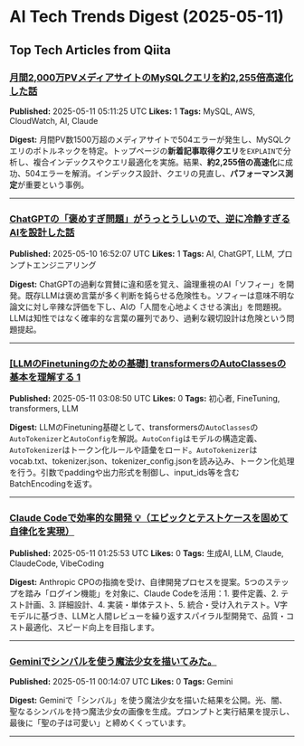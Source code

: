 # AI Tech Trends Digest (2025-05-11)


## Top Tech Articles from Qiita


### [月間2,000万PVメディアサイトのMySQLクエリを約2,255倍高速化した話](https://qiita.com/tamanoyu/items/99513b06a32c1fd7c1ff)
**Published:** 2025-05-11 05:11:25 UTC
**Likes:** 1
**Tags:** MySQL, AWS, CloudWatch, AI, Claude

**Digest:**
月間PV数1500万超のメディアサイトで504エラーが発生し、MySQLクエリのボトルネックを特定。トップページの**新着記事取得クエリ**を`EXPLAIN`で分析し、複合インデックスやクエリ最適化を実施。結果、**約2,255倍の高速化**に成功、504エラーを解消。インデックス設計、クエリの見直し、**パフォーマンス測定**が重要という事例。

---

### [ChatGPTの「褒めすぎ問題」がうっとうしいので、逆に冷静すぎるAIを設計した話](https://qiita.com/NaokiKemi/items/f8f477ba564ee93274ac)
**Published:** 2025-05-10 16:52:07 UTC
**Likes:** 1
**Tags:** AI, ChatGPT, LLM, プロンプトエンジニアリング

**Digest:**
ChatGPTの過剰な賞賛に違和感を覚え、論理重視のAI「ソフィー」を開発。既存LLMは褒め言葉が多く判断を鈍らせる危険性も。ソフィーは意味不明な論文に対し辛辣な評価を下し、AIの「人間を心地よくさせる演出」を問題視。LLMは知性ではなく確率的な言葉の羅列であり、過剰な親切設計は危険という問題提起。

---

### [[LLMのFinetuningのための基礎] transformersのAutoClassesの基本を理解する 1](https://qiita.com/Sora_Yamamoto/items/ea56c8a1f59eaa84fc40)
**Published:** 2025-05-11 03:08:50 UTC
**Likes:** 0
**Tags:** 初心者, FineTuning, transformers, LLM

**Digest:**
LLMのFinetuning基礎として、transformersの`AutoClasses`の`AutoTokenizer`と`AutoConfig`を解説。`AutoConfig`はモデルの構造定義、`AutoTokenizer`はトークン化ルールや語彙をロード。`AutoTokenizer`はvocab.txt、tokenizer.json、tokenizer_config.jsonを読み込み、トークン化処理を行う。引数でpaddingや出力形式を制御し、input_ids等を含むBatchEncodingを返す。

---

### [Claude Codeで効率的な開発 💡（エピックとテストケースを固めて自律化を実現）](https://qiita.com/okikusan-public/items/3e6c3b8fe71c44291e89)
**Published:** 2025-05-11 01:25:53 UTC
**Likes:** 0
**Tags:** 生成AI, LLM, Claude, ClaudeCode, VibeCoding

**Digest:**
Anthropic CPOの指摘を受け、自律開発プロセスを提案。5つのステップを踏み「ログイン機能」を対象に、Claude Codeを活用：1. 要件定義、2. テスト計画、3. 詳細設計、4. 実装・単体テスト、5. 統合・受け入れテスト。V字モデルに基づき、LLMと人間レビューを繰り返すスパイラル型開発で、品質・コスト最適化、スピード向上を目指します。

---

### [Geminiでシンバルを使う魔法少女を描いてみた。](https://qiita.com/nori-channel/items/648e759627f2fe35ee58)
**Published:** 2025-05-11 00:14:07 UTC
**Likes:** 0
**Tags:** Gemini

**Digest:**
Geminiで「シンバル」を使う魔法少女を描いた結果を公開。光、闇、聖なるシンバルを持つ魔法少女の画像を生成。プロンプトと実行結果を提示し、最後に「聖の子は可愛い」と締めくくっています。

---